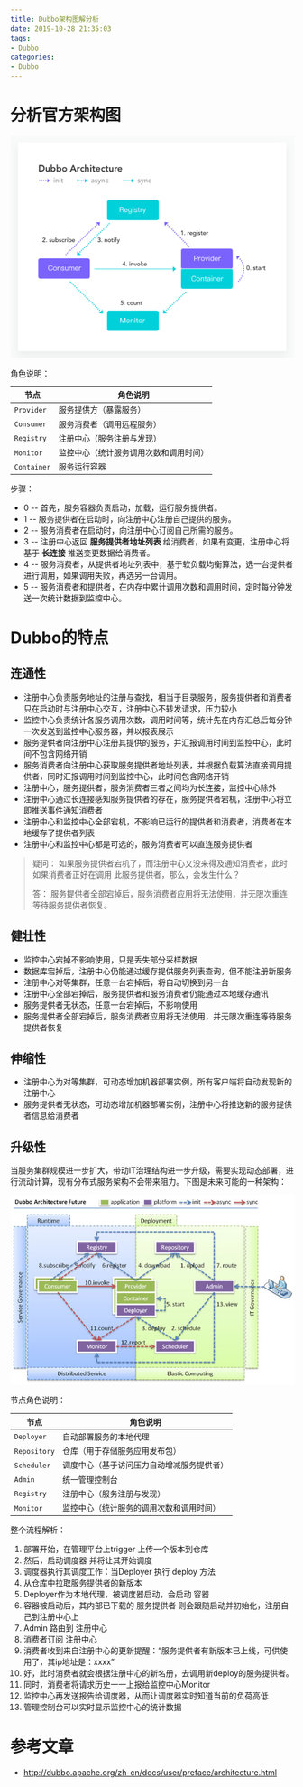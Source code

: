 ```yaml
---
title: Dubbo架构图解分析
date: 2019-10-28 21:35:03
tags:
- Dubbo
categories:
- Dubbo
---
```


# 分析官方架构图
![](/images/dubbo/官方架构图_1.png)

<!--more-->

角色说明：

节点 | 角色说明
--- | ---
`Provider`| 服务提供方（暴露服务）
`Consumer`| 服务消费者（调用远程服务）
`Registry`|注册中心（服务注册与发现）
`Monitor`| 监控中心（统计服务调用次数和调用时间）
`Container`|服务运行容器

步骤：
* 0 -- 首先，服务容器负责启动，加载，运行服务提供者。
* 1 -- 服务提供者在启动时，向注册中心注册自己提供的服务。
* 2 -- 服务消费者在启动时，向注册中心订阅自己所需的服务。
* 3 -- 注册中心返回 **服务提供者地址列表** 给消费者，如果有变更，注册中心将基于 **长连接** 推送变更数据给消费者。
* 4 -- 服务消费者，从提供者地址列表中，基于软负载均衡算法，选一台提供者进行调用，如果调用失败，再选另一台调用。
* 5 -- 服务消费者和提供者，在内存中累计调用次数和调用时间，定时每分钟发送一次统计数据到监控中心。

# Dubbo的特点
## 连通性
* 注册中心负责服务地址的注册与查找，相当于目录服务，服务提供者和消费者只在启动时与注册中心交互，注册中心不转发请求，压力较小
* 监控中心负责统计各服务调用次数，调用时间等，统计先在内存汇总后每分钟一次发送到监控中心服务器，并以报表展示
* 服务提供者向注册中心注册其提供的服务，并汇报调用时间到监控中心，此时间不包含网络开销
* 服务消费者向注册中心获取服务提供者地址列表，并根据负载算法直接调用提供者，同时汇报调用时间到监控中心，此时间包含网络开销
* 注册中心，服务提供者，服务消费者三者之间均为长连接，监控中心除外
* 注册中心通过长连接感知服务提供者的存在，服务提供者宕机，注册中心将立即推送事件通知消费者
* 注册中心和监控中心全部宕机，不影响已运行的提供者和消费者，消费者在本地缓存了提供者列表
* 注册中心和监控中心都是可选的，服务消费者可以直连服务提供者

> 疑问： 如果服务提供者宕机了，而注册中心又没来得及通知消费者，此时如果消费者正好在调用 此服务提供者，那么，会发生什么？
>
> 答： 服务提供者全部宕掉后，服务消费者应用将无法使用，并无限次重连等待服务提供者恢复。

## 健壮性
* 监控中心宕掉不影响使用，只是丢失部分采样数据
* 数据库宕掉后，注册中心仍能通过缓存提供服务列表查询，但不能注册新服务
* 注册中心对等集群，任意一台宕掉后，将自动切换到另一台
* 注册中心全部宕掉后，服务提供者和服务消费者仍能通过本地缓存通讯
* 服务提供者无状态，任意一台宕掉后，不影响使用
* 服务提供者全部宕掉后，服务消费者应用将无法使用，并无限次重连等待服务提供者恢复

## 伸缩性
* 注册中心为对等集群，可动态增加机器部署实例，所有客户端将自动发现新的注册中心
* 服务提供者无状态，可动态增加机器部署实例，注册中心将推送新的服务提供者信息给消费者

## 升级性
当服务集群规模进一步扩大，带动IT治理结构进一步升级，需要实现动态部署，进行流动计算，现有分布式服务架构不会带来阻力。下图是未来可能的一种架构：

![](/images/dubbo/dubbo-architecture-future.jpg)

节点角色说明：

节点|角色说明
---|---
`Deployer`|自动部署服务的本地代理
`Repository`|仓库（用于存储服务应用发布包）
`Scheduler`|调度中心（基于访问压力自动增减服务提供者）
`Admin`|统一管理控制台
`Registry`| 注册中心（服务注册与发现）
`Monitor`| 监控中心（统计服务的调用次数和调用时间）

整个流程解析：
1. 部署开始，在管理平台上trigger 上传一个版本到仓库
2. 然后，启动调度器 并将让其开始调度
3. 调度器执行其调度工作：当Deployer 执行 deploy 方法
4. 从仓库中拉取服务提供者的新版本
5. Deployer作为本地代理，被调度器启动，会启动 容器
6. 容器被启动后，其内部已下载的 服务提供者 则会跟随启动并初始化，注册自己到注册中心上
7. Admin 路由到 注册中心
8. 消费者订阅 注册中心
9. 消费者收到来自注册中心的更新提醒：“服务提供者有新版本已上线，可供使用了，其ip地址是：xxxx”
10. 好，此时消费者就会根据注册中心的新名册，去调用新deploy的服务提供者。
11. 同时，消费者将请求历史一一上报给监控中心Monitor
12. 监控中心再发送报告给调度器，从而让调度器实时知道当前的负荷高低
13. 管理控制台可以实时显示监控中心的统计数据

# 参考文章
* http://dubbo.apache.org/zh-cn/docs/user/preface/architecture.html